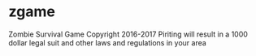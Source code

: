 # zgame
Zombie Survival Game 
Copyright 2016-2017 Piriting will result in a 1000 dollar legal suit and other laws and regulations in your area
